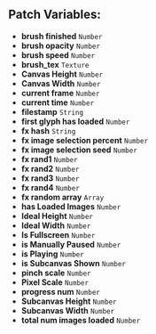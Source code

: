 ## Patch Variables:

* __brush finished__ ```Number```
* __brush opacity__ ```Number```
* __brush speed__ ```Number```
* __brush_tex__ ```Texture```
* __Canvas Height__ ```Number```
* __Canvas Width__ ```Number```
* __current frame__ ```Number```
* __current time__ ```Number```
* __filestamp__ ```String```
* __first glyph has loaded__ ```Number```
* __fx hash__ ```String```
* __fx image selection percent__ ```Number```
* __fx image selection seed__ ```Number```
* __fx rand1__ ```Number```
* __fx rand2__ ```Number```
* __fx rand3__ ```Number```
* __fx rand4__ ```Number```
* __fx random array__ ```Array```
* __has Loaded Images__ ```Number```
* __Ideal Height__ ```Number```
* __Ideal Width__ ```Number```
* __Is Fullscreen__ ```Number```
* __is Manually Paused__ ```Number```
* __is Playing__ ```Number```
* __is Subcanvas Shown__ ```Number```
* __pinch scale__ ```Number```
* __Pixel Scale__ ```Number```
* __progress num__ ```Number```
* __Subcanvas Height__ ```Number```
* __Subcanvas Width__ ```Number```
* __total num images loaded__ ```Number```

